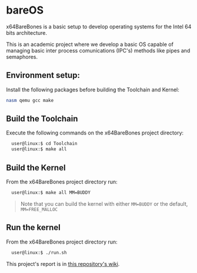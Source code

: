 # bareOS

x64BareBones is a basic setup to develop operating systems for the Intel 64 bits architecture.

This is an academic project where we develop a basic OS capable of managing basic inter process comunications (IPC's) methods like pipes and semaphores.

## Environment setup:
Install the following packages before building the Toolchain and Kernel:
```bash
nasm qemu gcc make
```
## Build the Toolchain

Execute the following commands on the x64BareBones project directory:
```bash
  user@linux:$ cd Toolchain
  user@linux:$ make all
```
## Build the Kernel

From the x64BareBones project directory run:
```bash
  user@linux:$ make all MM=BUDDY
```
> Note that you can build the kernel with either `MM=BUDDY` or the default, `MM=FREE_MALLOC`

## Run the kernel

From the x64BareBones project directory run:
```bash
  user@linux:$ ./run.sh
```

This project's report is in [this repository's wiki](https://github.com/BraveJero/bareOS/wiki/Practical-Work-N%C2%B02---Operative-Systems-(72.11)).
